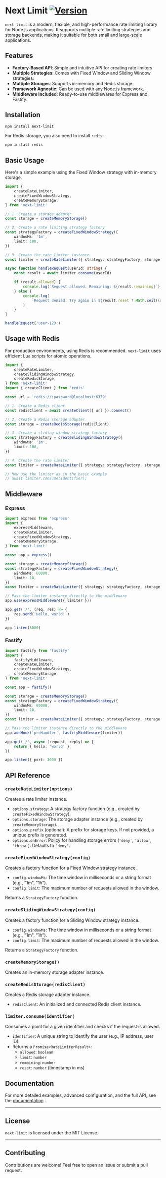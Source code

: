 # Next Limit [![Version](https://img.shields.io/npm/v/next-limit.svg)](https://www.npmjs.com/package/next-limit)

`next-limit` is a modern, flexible, and high-performance rate limiting library for Node.js applications. It supports multiple rate limiting strategies and storage backends, making it suitable for both small and large-scale applications.

## Features

- **Factory-Based API**: Simple and intuitive API for creating rate limiters.
- **Multiple Strategies**: Comes with Fixed Window and Sliding Window strategies.
- **Multiple Storages**: Supports in-memory and Redis storage.
- **Framework Agnostic**: Can be used with any Node.js framework.
- **Middleware Included**: Ready-to-use middlewares for Express and Fastify.

## Installation

```bash
npm install next-limit
```

For Redis storage, you also need to install `redis`:

```bash
npm install redis
```

## Basic Usage

Here's a simple example using the Fixed Window strategy with in-memory storage.

```typescript
import {
    createRateLimiter,
    createFixedWindowStrategy,
    createMemoryStorage,
} from 'next-limit'

// 1. Create a storage adapter
const storage = createMemoryStorage()

// 2. Create a rate limiting strategy factory
const strategyFactory = createFixedWindowStrategy({
    windowMs: '1m',
    limit: 100,
})

// 3. Create the rate limiter instance
const limiter = createRateLimiter({ strategy: strategyFactory, storage })

async function handleRequest(userId: string) {
    const result = await limiter.consume(userId)

    if (result.allowed) {
        console.log(`Request allowed. Remaining: ${result.remaining}`)
    } else {
        console.log(
            `Request denied. Try again in ${result.reset ? Math.ceil((result.reset - Date.now()) / 1000) : 0} seconds.`
        )
    }
}

handleRequest('user-123')
```

## Usage with Redis

For production environments, using Redis is recommended. `next-limit` uses efficient Lua scripts for atomic operations.

```typescript
import {
    createRateLimiter,
    createSlidingWindowStrategy,
    createRedisStorage,
} from 'next-limit'
import { createClient } from 'redis'

const url = 'redis://:password@localhost:6379'

// 1. Create a Redis client
const redisClient = await createClient({ url }).connect()

// 2. Create a Redis storage adapter
const storage = createRedisStorage(redisClient)

// 3. Create a sliding window strategy factory
const strategyFactory = createSlidingWindowStrategy({
    windowMs: '1m',
    limit: 100,
})

// 4. Create the rate limiter
const limiter = createRateLimiter({ strategy: strategyFactory, storage })

// Now use the limiter as in the basic example
// await limiter.consume(identifier);
```

## Middleware

### Express

```typescript
import express from 'express'
import {
    expressMiddleware,
    createRateLimiter,
    createFixedWindowStrategy,
    createMemoryStorage,
} from 'next-limit'

const app = express()

const storage = createMemoryStorage()
const strategyFactory = createFixedWindowStrategy({
    windowMs: 60000,
    limit: 10,
})
const limiter = createRateLimiter({ strategy: strategyFactory, storage })

// Pass the limiter instance directly to the middleware
app.use(expressMiddleware({ limiter }))

app.get('/', (req, res) => {
    res.send('Hello, world!')
})

app.listen(3000)
```

### Fastify

```typescript
import fastify from 'fastify'
import {
    fastifyMiddleware,
    createRateLimiter,
    createFixedWindowStrategy,
    createMemoryStorage,
} from 'next-limit'

const app = fastify()

const storage = createMemoryStorage()
const strategyFactory = createFixedWindowStrategy({
    windowMs: 60000,
    limit: 10,
})
const limiter = createRateLimiter({ strategy: strategyFactory, storage })

// Pass the limiter instance directly to the middleware
app.addHook('preHandler', fastifyMiddleware(limiter))

app.get('/', async (request, reply) => {
    return { hello: 'world' }
})

app.listen({ port: 3000 })
```

## API Reference

### `createRateLimiter(options)`

Creates a rate limiter instance.

- `options.strategy`: A strategy factory function (e.g., created by `createFixedWindowStrategy`).
- `options.storage`: The storage adapter instance (e.g., created by `createMemoryStorage`).
- `options.prefix` (optional): A prefix for storage keys. If not provided, a unique prefix is generated.
- `options.onError`: Policy for handling storage errors (`'deny'`, `'allow'`, `'throw'`). Defaults to `'deny'`.

### `createFixedWindowStrategy(config)`

Creates a factory function for a Fixed Window strategy instance.

- `config.windowMs`: The time window in milliseconds or a string format (e.g., "1m", "1h").
- `config.limit`: The maximum number of requests allowed in the window.

Returns a `StrategyFactory` function.

### `createSlidingWindowStrategy(config)`

Creates a factory function for a Sliding Window strategy instance.

- `config.windowMs`: The time window in milliseconds or a string format (e.g., "1m", "1h").
- `config.limit`: The maximum number of requests allowed in the window.

Returns a `StrategyFactory` function.

### `createMemoryStorage()`

Creates an in-memory storage adapter instance.

### `createRedisStorage(redisClient)`

Creates a Redis storage adapter instance.

- `redisClient`: An initialized and connected Redis client instance.

### `limiter.consume(identifier)`

Consumes a point for a given identifier and checks if the request is allowed.

- `identifier`: A unique string to identify the user (e.g., IP address, user ID).
- Returns a `Promise<RateLimiterResult>`:
    - `allowed`: `boolean`
    - `limit`: `number`
    - `remaining`: `number`
    - `reset`: `number` (timestamp in ms)

## Documentation

For more detailed examples, advanced configuration, and the full API, see the [documentation](./docs/README.md) .

---

## License

`next-limit` is licensed under the MIT License.

---

## Contributing

Contributions are welcome! Feel free to open an issue or submit a pull request.
